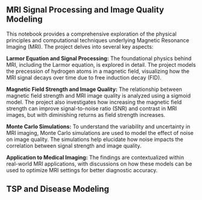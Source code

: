## **MRI Signal Processing and Image Quality Modeling** 

This notebook provides a comprehensive exploration of the physical principles and computational techniques underlying Magnetic Resonance Imaging (MRI). The project delves into several key aspects:

**Larmor Equation and Signal Processing:** The foundational physics behind MRI, including the Larmor equation, is explored in detail. The project models the precession of hydrogen atoms in a magnetic field, visualizing how the MRI signal decays over time due to free induction decay (FID).

**Magnetic Field Strength and Image Quality:** The relationship between magnetic field strength and MRI image quality is analyzed using a sigmoid model. The project also investigates how increasing the magnetic field strength can improve signal-to-noise ratio (SNR) and contrast in MRI images, but with diminishing returns as field strength increases.

**Monte Carlo Simulations:** To understand the variability and uncertainty in MRI imaging, Monte Carlo simulations are used to model the effect of noise on image quality. The simulations help elucidate how noise impacts the correlation between signal strength and image quality.

**Application to Medical Imaging:** The findings are contextualized within real-world MRI applications, with discussions on how these models can be used to optimize MRI settings for better diagnostic accuracy.
<br>

## **TSP and Disease Modeling** 

